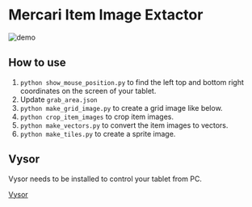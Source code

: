 # Mercari Item Image Extactor

![demo](https://user-images.githubusercontent.com/17039389/61799835-cb2afc80-ae66-11e9-9f5b-9f4f06d296f8.gif)

## How to use

1. `python show_mouse_position.py` to find the left top and bottom right coordinates on the screen of your tablet.
1. Update `grab_area.json`
1. `python make_grid_image.py` to create a grid image like below.
1. `python crop_item_images` to crop item images.
1. `python make_vectors.py` to convert the item images to vectors.
1. `python make_tiles.py` to create a sprite image.

## Vysor

Vysor needs to be installed to control your tablet from PC.

[Vysor](https://www.vysor.io/)

